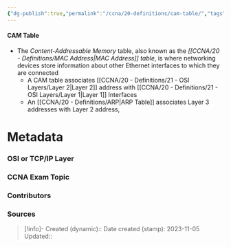 ```yaml
---
{"dg-publish":true,"permalink":"/ccna/20-definitions/cam-table/","tags":["defs_ccna"]}
---
```


#### CAM Table
- The *Content-Addressable Memory* table, also known as the *[[CCNA/20 - Definitions/MAC Address\|MAC Address]] table*, is where networking devices store information about other Ethernet interfaces to which they are connected
	- A CAM table associates [[CCNA/20 - Definitions/21 - OSI Layers/Layer 2\|Layer 2]] address with [[CCNA/20 - Definitions/21 - OSI Layers/Layer 1\|Layer 1]] Interfaces
	- An [[CCNA/20 - Definitions/ARP\|ARP Table]] associates Layer 3 addresses with Layer 2 address,


# Metadata
### OSI or TCP/IP Layer

### CCNA Exam Topic

### Contributors

### Sources



> [!info]- Created (dynamic):: 
> Date created (stamp): 2023-11-05
> Updated:: 


